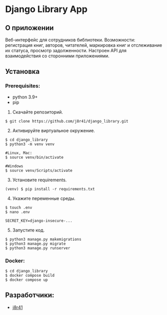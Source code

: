 # Django Library App

## О приложении

 Веб-интерфейс для сотрудников библиотеки. Возможности: регистрация книг, авторов, читателей, маркировка книг и отслеживание их статуса, просмотр задолженности. Настроен API для взаимодействия со сторонними приложениями.

## Установка

### Prerequisites:

- python 3.9+
- pip


1. Скачайте репозиторий.
```
$ git clone https://github.com/j8r41/django_library.git
```

2. Активируйте виртуальное окружение.
```
$ cd django_library
$ python3 -m venv venv

#Linux, Mac:
$ source venv/bin/activate 

#Windows
$ source venv/Scripts/activate 
```

3. Установите requirements.
```
(venv) $ pip install -r requirements.txt
```

4. Укажите переменные среды.
```
$ touch .env
$ nano .env
```
```
SECRET_KEY=django-insecure-...
```
5. Запустите код.
```
$ python3 manage.py makemigrations
$ python3 manage.py migrate
$ python3 manage.py runserver
```

### Docker:
```
$ cd django_library
$ docker compose build
$ docker compose up
```

## Разработчики:

- [j8r41](https://github.com/j8r41)
